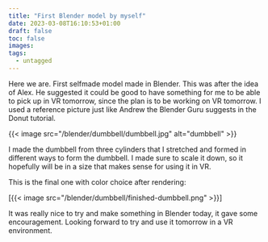 ```yaml
---
title: "First Blender model by myself"
date: 2023-03-08T16:10:53+01:00
draft: false
toc: false
images:
tags:
  - untagged
---
```


Here we are. First selfmade model made in Blender. This was after the idea of Alex. He suggested it could be good to have something for me to be able to pick up in VR tomorrow, since the plan is to be working on VR tomorrow. I used a reference picture just like Andrew the Blender Guru suggests in the Donut tutorial.

{{< image src="/blender/dumbbell/dumbbell.jpg" alt="dumbbell" >}}

I made the dumbbell from three cylinders that I stretched and formed in different ways to form the dumbbell. I made sure to scale it down, so it hopefully will be in a size that makes sense for using it in VR.

This is the final one with color choice after rendering:

[{{< image src="/blender/dumbbell/finished-dumbbell.png" >}}]

It was really nice to try and make something in Blender today, it gave some encouragement. Looking forward to try and use it tomorrow in a VR environment.